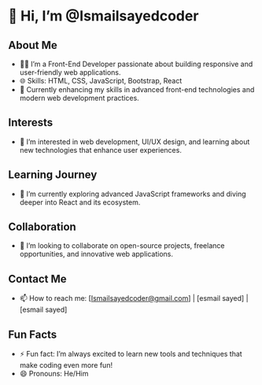 # 👋 Hi, I’m @Ismailsayedcoder

## About Me
- 👨‍💻 I’m a Front-End Developer passionate about building responsive and user-friendly web applications.
- 🌐 Skills: HTML, CSS, JavaScript, Bootstrap, React
- 🎯 Currently enhancing my skills in advanced front-end technologies and modern web development practices.

## Interests
- 👀 I’m interested in web development, UI/UX design, and learning about new technologies that enhance user experiences.

## Learning Journey
- 🌱 I’m currently exploring advanced JavaScript frameworks and diving deeper into React and its ecosystem.

## Collaboration
- 💞️ I’m looking to collaborate on open-source projects, freelance opportunities, and innovative web applications.

## Contact Me
- 📫 How to reach me: [Ismailsayedcoder@gmail.com] | [esmail sayed] | [esmail sayed]

## Fun Facts
- ⚡ Fun fact: I’m always excited to learn new tools and techniques that make coding even more fun!
- 😄 Pronouns: He/Him

<!---
Ismailsayedcoder/Ismailsayedcoder is a ✨ special ✨ repository because its `README.md` (this file) appears on your GitHub profile.
You can click the Preview link to take a look at your changes.
--->
